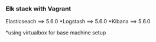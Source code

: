 ### Elk stack with Vagrant
Elasticseach ==> 5.6.0 \*Logstash ==> 5.6.0 \*Kibana ==> 5.6.0

*using virtualbox for base machine setup
